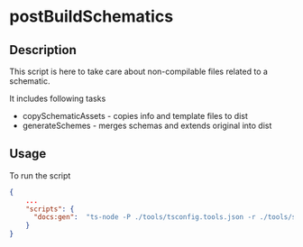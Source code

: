 # postBuildSchematics

## Description

This script is here to take care about non-compilable files related to a schematic.

It includes following tasks

- copySchematicAssets - copies info and template files to dist
- generateSchemes - merges schemas and extends original into dist

## Usage

To run the script

```json
{
    ...
    "scripts": {
      "docs:gen":  "ts-node -P ./tools/tsconfig.tools.json -r ./tools/scripts/post-build-schematics.ts"
    }
}
```
